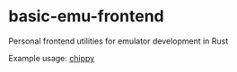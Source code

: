# basic-emu-frontend
Personal frontend utilities for emulator development in Rust

Example usage: [chippy](https://github.com/djrideout/chippy)
